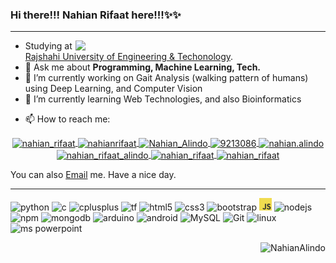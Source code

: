 ### Hi there!!! Nahian Rifaat here!!!✨✨
<hr>
<img align="right" width="400" src="https://github-readme-stats.vercel.app/api?username=NahianAlindo&theme=dark&show_icons=true"/>

<!--
**NahianAlindo/NahianAlindo** is a ✨ _special_ ✨ repository because its `README.md` (this file) appears on your GitHub profile.
-->

- Studying at <a href="https://www.ruet.ac.bd/">Rajshahi University of Engineering & Techonology</a>.
- 💬 Ask me about <b>Programming, Machine Learning, Tech.</b>
- 🔭 I’m currently working on Gait Analysis (walking pattern of humans) using Deep Learning, and Computer Vision
- 🌱 I’m currently learning Web Technologies, and also Bioinformatics
<!--- 👯 I’m looking to collaborate on -->
<!--- 🤔 I’m looking for help with Aspect extraction -->
- 📫 How to reach me: 
<p align="center">
<a href="https://www.linkedin.com/in/nahian-rifaat-15713b138/" target="blank"><img align="center" src="https://cdn.jsdelivr.net/npm/simple-icons@3.0.1/icons/linkedin.svg" alt="nahian_rifaat" height="30" width="30" />
    </a>
    <a href="https://www.kaggle.com/nahianrifaat" target="blank"><img align="center" src="https://cdn.jsdelivr.net/npm/simple-icons@3.0.1/icons/kaggle.svg" alt="nahianrifaat" height="30" width="30" />
    </a>
    <a href="https://codeforces.com/profile/Nahian_Alindo" target="blank"><img align="center" src="https://cdn.jsdelivr.net/npm/simple-icons@3.0.1/icons/codeforces.svg" alt="Nahian_Alindo" height="30" width="30" />
    </a>
    </a> 
    <a href="https://stackoverflow.com/users/9213086/nahian-rifaat" target="blank"><img align="center" src="https://cdn.jsdelivr.net/npm/simple-icons@3.0.1/icons/stackoverflow.svg" alt="9213086" height="30" width="30" />
    </a>
    <a href="https://facebook.com/nahian.alindo" target="blank"><img align="center" src="https://cdn.jsdelivr.net/npm/simple-icons@3.0.1/icons/facebook.svg" alt="nahian.alindo" height="30" width="30" />
    </a>
    <a href="https://www.instagram.com/nahian_rifaat_alindo/" target="blank"><img align="center" src="https://cdn.jsdelivr.net/npm/simple-icons@3.0.1/icons/instagram.svg" alt="nahian_rifaat_alindo" height="30" width="30" />
    </a>
    <a href="https://twitter.com/nahian_rifaat" target="blank"><img align="center" src="https://cdn.jsdelivr.net/npm/simple-icons@3.0.1/icons/twitter.svg" alt="nahian_rifaat" height="30" width="30" />
    <a href="https://forum.arduino.cc/index.php?action=profile;area=summary;u=1269867" target="blank"><img align="center" src="https://cdn.jsdelivr.net/npm/simple-icons@3.3.0/icons/arduino.svg" alt="nahian_rifaat" height="30" width="30" />
    </a>
</p>

<p>You can also <a href="mailto:nahian.rifaat@gmail.com">Email</a> me. Have a nice day.</p>
<hr>
<p align="left"><img src="https://www.vectorlogo.zone/logos/python/python-vertical.svg" alt="python" width="20" height="20"/>
<img src="https://devicons.github.io/devicon/devicon.git/icons/c/c-original.svg" alt="c" width="20" height="20" title='C'/>
<img src="https://raw.githubusercontent.com/isocpp/logos/master/cpp_logo.png" alt="cplusplus" width="20" height="20"/>
<img src="https://upload.wikimedia.org/wikipedia/commons/2/2d/Tensorflow_logo.svg" alt="tf" width="20" height="20" title='Tensorflow'/>
<img src="https://github.com/prplx/svg-logos/blob/master/svg/html5.svg" alt="html5" width="20" height="20"/>
 <img src="https://devicons.github.io/devicon/devicon.git/icons/css3/css3-original-wordmark.svg" alt="css3" width="20" height="20"/>
 <img src="https://devicons.github.io/devicon/devicon.git/icons/bootstrap/bootstrap-plain.svg" alt="bootstrap" width="20" height="20"/>
    <img src="https://github.com/voodootikigod/logo.js/raw/master/js.png" alt="javascript" width="20" height="20"/>
  <img src="https://github.com/prplx/svg-logos/raw/master/svg/nodejs.svg" alt="nodejs" width="40" height="20"/>
    <img src="https://github.com/prplx/svg-logos/raw/master/svg/npm.svg" alt="npm" width="30" height="20"/>
  <img src="https://github.com/prplx/svg-logos/raw/master/svg/mongodb.svg" alt="mongodb" width="50" height="25"/>
    <img src="https://www.vectorlogo.zone/logos/arduino/arduino-official.svg" alt="arduino" width="25" height="20"/>
    <img src="https://avatars1.githubusercontent.com/u/32689599?s=200&v=4" alt="android" width="20" height="20"/>
    <img src="https://www.mysql.com/common/logos/logo-mysql-170x115.png" alt="MySQL" width="40" height="20"/>
    <img src="https://github.com/prplx/svg-logos/raw/master/svg/git.svg" alt="Git" width="30" height="20" title='Git'/>
  <img src="https://www.vectorlogo.zone/logos/linux/linux-icon.svg" alt="linux" width="20" height="20" title='Linux'/>
    <img src="https://upload.wikimedia.org/wikipedia/commons/3/3b/Microsoft_PowerPoint_Logo.png" alt="ms powerpoint" width="22" height="22" title='Microsoft Powerpoint'/>
 
  
<img align='right' src="https://komarev.com/ghpvc/?username=NahianAlindo" alt="NahianAlindo" /> </p>



<!-- [![Top Langs](https://github-readme-stats.vercel.app/api/top-langs/?username=NahianAlindo)](https://github.com/NahianAlindo/github-readme-stats) -->
